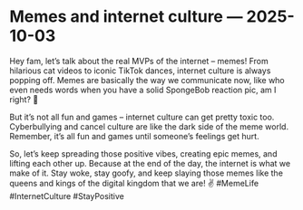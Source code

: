 # Memes and internet culture — 2025-10-03

Hey fam, let’s talk about the real MVPs of the internet – memes! From hilarious cat videos to iconic TikTok dances, internet culture is always popping off. Memes are basically the way we communicate now, like who even needs words when you have a solid SpongeBob reaction pic, am I right? 🤣

But it’s not all fun and games – internet culture can get pretty toxic too. Cyberbullying and cancel culture are like the dark side of the meme world. Remember, it’s all fun and games until someone’s feelings get hurt.

So, let’s keep spreading those positive vibes, creating epic memes, and lifting each other up. Because at the end of the day, the internet is what we make of it. Stay woke, stay goofy, and keep slaying those memes like the queens and kings of the digital kingdom that we are! ✌️ #MemeLife #InternetCulture #StayPositive